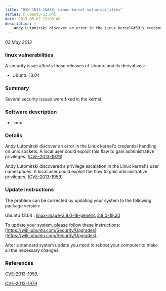 ```yaml
---
title: "USN-1815-1&#58; Linux kernel vulnerabilities"
series: [ ubuntu-13.04]
date: 2013-05-02 12:00:00
description: |
    Andy Lutomirski discover an error in the Linux kernel&#39;s credential handling on unix sockets. A local user could exploit this flaw to gain administrative privileges. ([CVE-2013-1979](http://people.ubuntu.com/~ubuntu-security/cve/CVE-2013-1979))
--- 
```

 
 

*02 May 2013*

### linux vulnerabilities

A security issue affects these releases of Ubuntu and its derivatives:

* Ubuntu 13.04

### Summary

Several security issues were fixed in the kernel. 

### Software description

* linux 

### Details

Andy Lutomirski discover an error in the Linux kernel&#39;s credential handling on unix sockets. A local user could exploit this flaw to gain administrative privileges. ([CVE-2013-1979](http://people.ubuntu.com/~ubuntu-security/cve/CVE-2013-1979))

Andy Lutomirski discovered a privilege escalation in the Linux kernel&#39;s user namespaces. A local user could exploit the flaw to gain administrative privileges. ([CVE-2013-1959](http://people.ubuntu.com/~ubuntu-security/cve/CVE-2013-1959)) 

### Update instructions

The problem can be corrected by updating your system to the following package version:

Ubuntu 13.04
 : [linux-image-3.8.0-19-generic](https://launchpad.net/ubuntu/+source/linux) <span> [3.8.0-19.30](https://launchpad.net/ubuntu/+source/linux/3.8.0-19.30) </span> 

To update your system, please follow these instructions: [https://wiki.ubuntu.com/Security/Upgrades](https://wiki.ubuntu.com/Security/Upgrades).

After a standard system update you need to reboot your computer to make all the necessary changes. 

### References

 
 [CVE-2013-1959](http://people.ubuntu.com/~ubuntu-security/cve/CVE-2013-1959), 

 [CVE-2013-1979](http://people.ubuntu.com/~ubuntu-security/cve/CVE-2013-1979)
 

